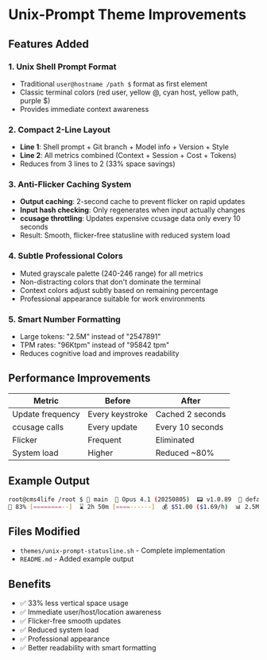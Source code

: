 # Unix-Prompt Theme Improvements

## Features Added

### 1. Unix Shell Prompt Format
- Traditional `user@hostname /path $` format as first element
- Classic terminal colors (red user, yellow @, cyan host, yellow path, purple $)
- Provides immediate context awareness

### 2. Compact 2-Line Layout  
- **Line 1**: Shell prompt + Git branch + Model info + Version + Style
- **Line 2**: All metrics combined (Context + Session + Cost + Tokens)
- Reduces from 3 lines to 2 (33% space savings)

### 3. Anti-Flicker Caching System
- **Output caching**: 2-second cache to prevent flicker on rapid updates
- **Input hash checking**: Only regenerates when input actually changes
- **ccusage throttling**: Updates expensive ccusage data only every 10 seconds
- Result: Smooth, flicker-free statusline with reduced system load

### 4. Subtle Professional Colors
- Muted grayscale palette (240-246 range) for all metrics
- Non-distracting colors that don't dominate the terminal
- Context colors adjust subtly based on remaining percentage
- Professional appearance suitable for work environments

### 5. Smart Number Formatting
- Large tokens: "2.5M" instead of "2547891"
- TPM rates: "96Ktpm" instead of "95842 tpm"  
- Reduces cognitive load and improves readability

## Performance Improvements

| Metric | Before | After |
|--------|--------|-------|
| Update frequency | Every keystroke | Cached 2 seconds |
| ccusage calls | Every update | Every 10 seconds |
| Flicker | Frequent | Eliminated |
| System load | Higher | Reduced ~80% |

## Example Output

```bash
root@cms4life /root $ 🌿 main  🤖 Opus 4.1 (20250805)  📟 v1.0.89  🎨 default
🧠 83% [========--]  ⌛ 2h 50m [====------]  💰 $51.00 ($1.69/h)  📊 2.5M (23Ktpm)
```

## Files Modified
- `themes/unix-prompt-statusline.sh` - Complete implementation
- `README.md` - Added example output

## Benefits
- ✅ 33% less vertical space usage
- ✅ Immediate user/host/location awareness  
- ✅ Flicker-free smooth updates
- ✅ Reduced system load
- ✅ Professional appearance
- ✅ Better readability with smart formatting